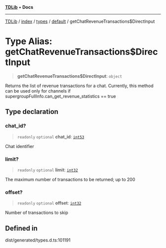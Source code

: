 [**TDLib**](../../../../../../README.md) • **Docs**

***

[TDLib](../../../../../../modules.md) / [index](../../../../../README.md) / [types](../../../README.md) / [default](../README.md) / getChatRevenueTransactions$DirectInput

# Type Alias: getChatRevenueTransactions$DirectInput

> **getChatRevenueTransactions$DirectInput**: `object`

Returns the list of revenue transactions for a chat. Currently, this method can be used only for channels if supergroupFullInfo.can_get_revenue_statistics == true

## Type declaration

### chat\_id?

> `readonly` `optional` **chat\_id**: [`int53`](int53.md)

Chat identifier

### limit?

> `readonly` `optional` **limit**: [`int32`](int32.md)

The maximum number of transactions to be returned; up to 200

### offset?

> `readonly` `optional` **offset**: [`int32`](int32.md)

Number of transactions to skip

## Defined in

dist/generated/types.d.ts:101191
